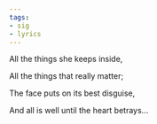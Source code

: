 ```yaml
---
tags:
- sig
- lyrics
---
```




 All the things she keeps inside,

 All the things that really matter;

 The face puts on its best disguise,

 And all is well until the heart betrays...